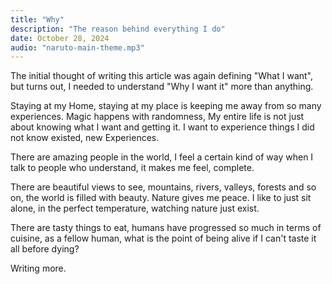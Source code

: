 ```yaml
---
title: "Why"
description: "The reason behind everything I do"
date: October 28, 2024
audio: "naruto-main-theme.mp3"
---
```


The initial thought of writing this article was again defining "What I want",
but turns out, I needed to understand "Why I want it" more than anything.

Staying at my Home, staying at my place is keeping me away from so many
experiences. Magic happens with randomness, My entire life is not just
about knowing what I want and getting it. I want to experience things I did not
know existed, new Experiences.

There are amazing people in the world, I feel a certain kind of way when
I talk to people who understand, it makes me feel, complete.

There are beautiful views to see, mountains, rivers, valleys, forests and
so on, the world is filled with beauty. Nature gives me peace. I like to
just sit alone, in the perfect temperature, watching nature just exist.

There are tasty things to eat, humans have progressed so much in terms of
cuisine, as a fellow human, what is the point of being alive if I can't
taste it all before dying?

Writing more.
